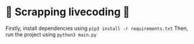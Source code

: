 
# 🚀 Scrapping livecoding 💫

Firstly, install dependencies using `pip3 install -r requirements.txt`
Then, run the project using `python3 main.py`

